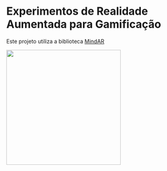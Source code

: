 # Experimentos de Realidade Aumentada para Gamificação

Este projeto utiliza a biblioteca [MindAR](https://hiukim.github.io/mind-ar-js-doc/)

<img src="/demos/quadros.gif" width="300">



